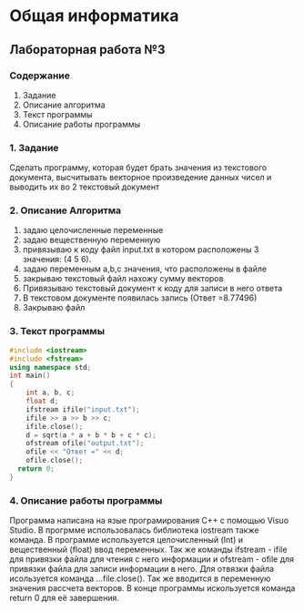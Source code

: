 # Общая информатика

## Лабораторная работа №3

### Содержание

1. Задание
2. Описание алгоритма
3. Текст программы
4. Описание работы программы

### 1. Задание

Сделать программу, которая будет брать значения из текстового документа, высчитывать векторное произведение данных чисел и выводить их во 2 текстовый документ


### 2. Описание Алгоритма
1. задаю целочисленные переменные
2. задаю вещественную переменную
3. привязываю к коду файл input.txt в котором расположены 3 значения: (4 5 6).
4. задаю переменным a,b,c значения, что расположены в файле
5. закрываю текстовый файл нахожу сумму векторов
6. Привязываю текстовый документ к коду для записи в него ответа
7. В текстовом документе появилась запись (Ответ =8.77496)
8. Закрываю файл



### 3. Текст программы
```c++
#include <iostream>
#include <fstream>
using namespace std;
int main()
{
	int a, b, c; 
	float d;
	ifstream ifile("input.txt");
	ifile >> a >> b >> c;  
	ifile.close(); 
	d = sqrt(a * a + b * b + c * c); 
	ofstream ofile("output.txt"); 
	ofile << "Ответ =" << d; 
	ofile.close(); 
  return 0;
}
```
### 4. Описание работы программы
Программа написана на язые програмирования C++ с помощью Visuo Studio. В прогрмме использовалась библиотека iostream также команда. В программе используется целочисленный (Int) и вещественный (float) ввод переменных. Так же команды ifstream - ifile для привязки файла для чтения с него информации и ofstream - ofile для привязки файла для записи информации в него. Для отвязки файла исользуется команда ...file.close(). Так же вводится в переменную значения рассчета векторов. В конце программы искользуется команда return 0 для её завершения.
